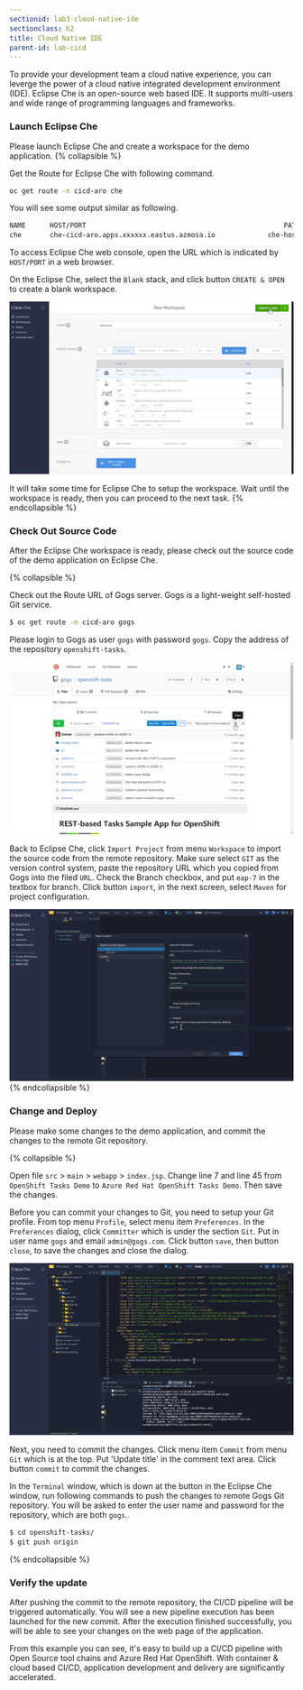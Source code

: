 ```yaml
---
sectionid: lab3-cloud-native-ide
sectionclass: h2
title: Cloud Native IDE
parent-id: lab-cicd
---
```


To provide your development team a cloud native experience, you can leverge the power of a cloud native integrated development environment (IDE). Eclipse Che is an open-source web based IDE. It supports multi-users and wide range of programming languages and frameworks.

### Launch Eclipse Che

Please launch Eclipse Che and create a workspace for the demo application.
{% collapsible %}

Get the Route for Eclipse Che with following command.

```sh
oc get route -n cicd-aro che
```

You will see some output similar as following.

```sh
NAME      HOST/PORT                                                 PATH      SERVICES   PORT      TERMINATION   WILDCARD
che       che-cicd-aro.apps.xxxxxx.eastus.azmosa.io             che-host   http                    None                                                                                                                                              
```
To access Eclipse Che web console, open the URL which is indicated by  `HOST/PORT` in a web browser.

On the Eclipse Che, select the `Blank` stack, and click button `CREATE & OPEN` to create a blank workspace.

![Eclipse Che UI](media/che-ui.png)

It will take some time for Eclipse Che to setup the workspace. Wait until the workspace is ready, then you can proceed to the next task.
{% endcollapsible %}

### Check Out Source Code

After the Eclipse Che workspace is ready, please check out the source code of the demo application on Eclipse Che.

{% collapsible %}

Check out the Route URL of Gogs server. Gogs is a light-weight self-hosted Git service. 

```sh
$ oc get route -n cicd-aro gogs
```

Please login to Gogs as user `gogs` with password `gogs`. Copy the address of the repository `openshift-tasks`.

![Gogs Repo](media/gogs-repo.png)

Back to Eclipse Che, click `Import Project` from menu `Workspace` to import the source code from the remote repository. Make sure select `GIT` as the version control system, paste the repository URL which you copied from Gogs into the filed `URL`. Check the Branch checkbox, and put `eap-7` in the textbox for branch. Click button `import`, in the next screen, select `Maven` for project configuration.

![Check out source code](media/che-import.png)
{% endcollapsible %}

### Change and Deploy

Please make some changes to the demo application, and commit the changes to the remote Git repository.

{% collapsible %}

Open file `src` > `main` > `webapp` > `index.jsp`. Change line 7 and line 45 from `OpenShift Tasks Demo` to `Azure Red Hat OpenShift Tasks Demo`. Then save the changes.

Before you can commit your changes to Git, you need to setup your Git profile. From top menu `Profile`, select menu item `Preferences`. In the `Preferences` dialog, click `Committer` which is under the section `Git`. Put in user name `gogs` and email `admin@gogs.com`. Click button `save`, then button `close`, to save the changes and close the dialog.

![Code change](media/che-codechange.png)


Next, you need to commit the changes. Click menu item `Commit` from menu `Git` which is at the top. Put 'Update title' in the comment text area. Click button `commit` to commit the changes.

In the `Terminal` window, which is down at the button in the Eclipse Che window, run following commands to push the changes to remote Gogs Git repository. You will be asked to enter the user name and password for the repository, which are both `gogs`.

```sh
$ cd openshift-tasks/
$ git push origin
```
{% endcollapsible %}

### Verify the update

After pushing the commit to the remote repository, the CI/CD pipeline will be triggered automatically. You will see a new pipeline execution has been launched for the new commit. After the execution finished successfully, you will be able to see your changes on the web page of the application.

From this example you can see, it's easy to build up a CI/CD pipeline with Open Source tool chains and Azure Red Hat OpenShift. With container & cloud based CI/CD, application development and delivery are significantly accelerated.

